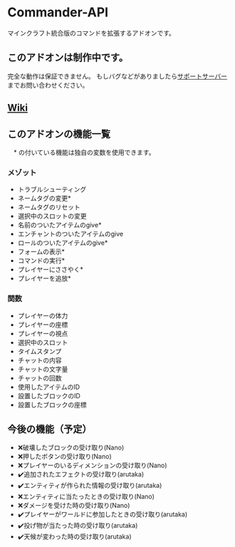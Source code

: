 # Commander-API
マインクラフト統合版のコマンドを拡張するアドオンです。

## このアドオンは制作中です。
完全な動作は保証できません。
もしバグなどがありましたら[サポートサーバー](https://discord.gg/QF3n85dr4P)までお問い合わせください。

## [Wiki](https://github.com/191225/Commander-API/wiki)

## このアドオンの機能一覧
　* の付いている機能は独自の変数を使用できます。
### メゾット
* トラブルシューティング
* ネームタグの変更*
* ネームタグのリセット
* 選択中のスロットの変更
* 名前のついたアイテムのgive*
* エンチャントのついたアイテムのgive
* ロールのついたアイテムのgive*
* フォームの表示*
* コマンドの実行*
* プレイヤーにささやく*
* プレイヤーを追放*
### 関数
* プレイヤーの体力
* プレイヤーの座標
* プレイヤーの視点
* 選択中のスロット
* タイムスタンプ
* チャットの内容
* チャットの文字量
* チャットの回数
* 使用したアイテムのID
* 設置したブロックのID
* 設置したブロックの座標

## 今後の機能（予定）
* ❌破壊したブロックの受け取り(Nano)
* ❌押したボタンの受け取り(Nano)
* ❌プレイヤーのいるディメンションの受け取り(Nano)
* ✔️追加されたエフェクトの受け取り(arutaka)
* ✔️エンティティが作られた情報の受け取り(arutaka)
* ❌エンティティに当たったときの受け取り(Nano)
* ❌ダメージを受けた時の受け取り(Nano)
* ✔️プレイヤーがワールドに参加したときの受け取り(arutaka)
* ✔️投げ物が当たった時の受け取り(arutaka)
* ✔️天候が変わった時の受け取り(arutaka)
